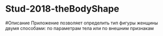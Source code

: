 # Stud-2018-theBodyShape

#Описание
Приложение позволяет определить тип фигуры женщины двумя способами: по параметрам тела или по внешним признакам
